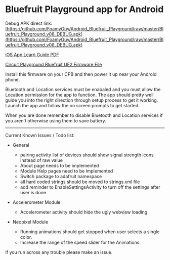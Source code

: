 # Bluefruit Playground app for Android

Debug APK direct link: [https://github.com/FoamyGuy/Android_Bluefruit_Playground/raw/master/Bluefruit_Playground_v08_DEBUG.apk](https://github.com/FoamyGuy/Android_Bluefruit_Playground/raw/master/Bluefruit_Playground_v08_DEBUG.apk)

[iOS App Learn Guide PDF](https://cdn-learn.adafruit.com/downloads/pdf/bluefruit-playground-app.pdf)

[Circuit Playground Bluefruit UF2 Firmware File](https://adafru.it/HCh)

Install this firmware on your CPB and then power it up near your Android phone.

Bluetooth and Location services must be enabaled and you must allow the Location permission for the app to function.
The app should pretty well guide you into the right direction through setup process to get it working.
Launch the app and follow the on screen prompts to get started.


When you are done remember to disable Bluetooth and Location services if you aren't otherwise using them to save battery.

---

Current Known Issues / Todo list:
* General
    - pairing activity list of devices should show signal strength icons instead of raw value
    - About page needs to be implemented
    - Module Help pages need to be implemented
    - Switch package to adafruit namespace
    - all hard coded strings should be moved to strings.xml file
    - add reminder to EnableSettingsActivity to turn off the settings after user is done.
    
* Accelerometer Module
    - Accelerometer activity should hide the ugly webview loading

* Neopixel Module
    - Running animations should get stopped when user selects a single color.
    - Increase the range of the speed slider for the Animations.
    
    
If you run across any trouble please make an issue.




